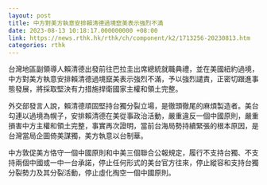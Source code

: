 ```yaml
---
layout: post
title: 中方對美方執意安排賴清德過境竄美表示強烈不滿
date: 2023-08-13 10:18:17.000000000 +08:00
link: https://news.rthk.hk/rthk/ch/component/k2/1713256-20230813.htm
categories: rthk
---
```


台灣地區副領導人賴清德出發前往巴拉圭出席總統就職典禮，並在美國紐約過境，中方對美方執意安排賴清德過境竄美表示強烈不滿，予以強烈譴責，正密切跟進事態發展，將採取堅決有力措施捍衛國家主權和領土完整。

外交部發言人說，賴清德頑固堅持台獨分裂立場，是徹頭徹尾的麻煩製造者。美台勾連以過境為幌子，安排賴清德在美從事政治活動，嚴重違反一個中國原則，嚴重損害中方主權和領土完整，事實再次證明，當前台海局勢持續緊張的根本原因，是台灣當局企圖倚美謀獨，美方執意以台制華。

中方敦促美方恪守一個中國原則和中美三個聯合公報規定，履行不支持台獨、不支持兩個中國或一中一台承諾，停止任何形式的美台官方往來，停止縱容和支持台獨分裂勢力及其分裂活動，停止虛化掏空一個中國原則。
